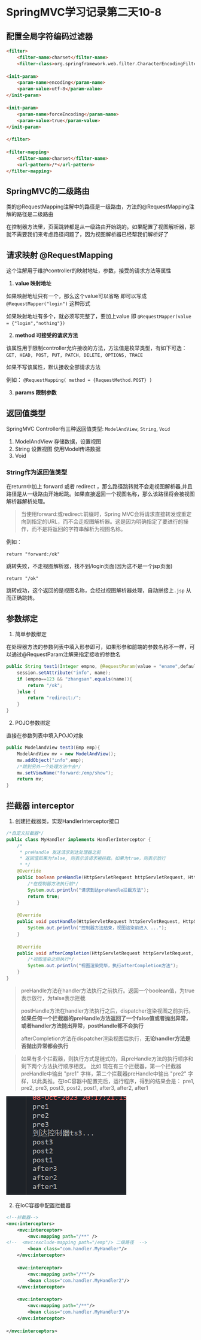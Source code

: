 # SpringMVC学习记录第二天10-8

## 配置全局字符编码过滤器

```html
<filter>
    <filter-name>charset</filter-name>
    <filter-class>org.springframework.web.filter.CharacterEncodingFilter</filter-class>
    
<init-param>
    <param-name>encoding</param-name>
    <param-value>utf-8</param-value>
</init-param>
    
<init-param>
    <param-name>forceEncoding</param-name>
    <param-value>true</param-value>
</init-param>
    
</filter>

<filter-mapping>
    <filter-name>charset</filter-name>
    <url-pattern>/*</url-pattern>
</filter-mapping>
```
## SpringMVC的二级路由

类的@RequestMapping注解中的路径是一级路由，方法的@RequestMapping注解的路径是二级路由 

在控制器方法里，页面跳转都是从一级路由开始跳的。如果配置了视图解析器，那就不需要我们来考虑路径问题了，因为视图解析器已经帮我们解析好了

## 请求映射 @RequestMapping

这个注解用于维护controller的映射地址，参数，接受的请求方法等属性

1. **value 映射地址**

如果映射地址只有一个，那么这个value可以省略 即可以写成 `@RequestMapper("login")` 这种形式

如果映射地址有多个，就必须写完整了，要加上value 即 `@RequestMapper(value = {"login","nothing"})`

2. **method 可接受的请求方法**

该属性用于限制controller允许接收的方法，方法值是枚举类型，有如下可选：`GET, HEAD, POST, PUT, PATCH, DELETE, OPTIONS, TRACE`

如果不写该属性，默认接收全部请求方法

例如： `@RequestMapping( method = {RequestMethod.POST} )`

3. **params 限制参数**

## 返回值类型

SpringMVC Controller有三种返回值类型: `ModelAndView`, `String`, `Void`

1. ModelAndView 存储数据，设置视图
2. String 设置视图 使用Model传递数据
3. Void 

### String作为返回值类型

在return中加上 forward 或者 redirect ，那么路径跳转就不会走视图解析器,并且路径是从一级路由开始起跳。如果直接返回一个视图名称，那么该路径将会被视图解析器解析处理。

> 当使用forward:或redirect:前缀时，Spring MVC会将请求直接转发或重定向到指定的URL，而不会走视图解析器。这是因为明确指定了要进行的操作，而不是将返回的字符串解析为视图名称。

例如： 

`return "forward:/ok"` 

跳转失败，不走视图解析器，找不到/login页面(因为这不是一个jsp页面)

`return "/ok"`

跳转成功，这个返回的是视图名称，会经过视图解析器处理，自动拼接上`.jsp` 从而正确跳转。


## 参数绑定

1. 简单参数绑定 

在处理器方法的参数列表中填入形参即可，如果形参和前端的参数名称不一样，可以通过@RequestParam注解来指定接收的参数名

```java
public String test1(Integer empno, @RequestParam(value = "ename",defaultValue = "zhangsan") String name, Model model, HttpSession session){
    session.setAttribute("info", name);
    if (empno==123 && "zhangsan".equals(name)){
        return "/ok";
    }else {
        return "redirect:/";
    }
}
```

2. POJO参数绑定 

直接在参数列表中填入POJO对象

```java
public ModelAndView test3(Emp emp){
    ModelAndView mv = new ModelAndView();
    mv.addObject("info",emp);
    /*跳到另外一个处理方法中去*/
    mv.setViewName("forward:/emp/show");
    return mv;
}
```

## 拦截器 interceptor

1. 创建拦截器类，实现HandlerInterceptor接口

```java
/*自定义拦截器*/
public class MyHandler implements HandlerInterceptor {
    /*
     * preHandle 发送请求到达处理器之前
     * 返回值如果为false, 则表示该请求被拦截。如果为true，则表示放行
     * */
    @Override
    public boolean preHandle(HttpServletRequest httpServletRequest, HttpServletResponse httpServletResponse, Object o) throws Exception {
        /*在控制器方法执行前*/
        System.out.println("请求到达preHandle拦截方法");
        return true; 
    }

    @Override
    public void postHandle(HttpServletRequest httpServletRequest, HttpServletResponse httpServletResponse, Object o, ModelAndView modelAndView) throws Exception {
        System.out.println("控制器方法结束，视图渲染前进入 ...");
    }

    @Override
    public void afterCompletion(HttpServletRequest httpServletRequest, HttpServletResponse httpServletResponse, Object o, Exception e) throws Exception {
        /*视图渲染之后执行*/
        System.out.println("视图渲染完毕，执行afterCompletion方法");
    }
}
```
> preHandle方法在handler方法执行之前执行。返回一个boolean值，为true表示放行，为false表示拦截
> 
> postHandle方法在handler方法执行之后，dispatcher渲染视图之前执行。**如果任何一个拦截器的preHandle方法返回了一个false值或者抛出异常，或者handler方法抛出异常，postHandle都不会执行**
>
> afterCompletion方法在dispatcher渲染视图后执行，**无论handler方法是否抛出异常都会执行**

>如果有多个拦截器，则执行方式是链式的，且preHandle方法的执行顺序和剩下两个方法执行顺序相反。
> 比如 现在有三个拦截器，第一个拦截器preHandle中输出 "pre1" 字样，第二个拦截器preHandle中输出 "pre2" 字样，以此类推。在IoC容器中配置完后，运行程序，得到的结果会是： pre1, pre2, pre3, post3, post2, post1, after3, after2, after1

![Snipaste_2023-10-08_20-17-46](img/Snipaste_2023-10-08_20-17-46.png)

2. 在IoC容器中配置拦截器

```xml
<!--拦截器-->
<mvc:interceptors>
    <mvc:interceptor>
        <mvc:mapping path="/**" />
<!--  <mvc:exclude-mapping path="/emp"/> 二级路径  -->
        <bean class="com.handler.MyHandler"/>
    </mvc:interceptor>

    <mvc:interceptor>
        <mvc:mapping path="/**"/>
        <bean class="com.handler.MyHandler2"/>
    </mvc:interceptor>

    <mvc:interceptor>
        <mvc:mapping path="/**"/>
        <bean class="com.handler.MyHandler3"/>
    </mvc:interceptor>

</mvc:interceptors>
```

